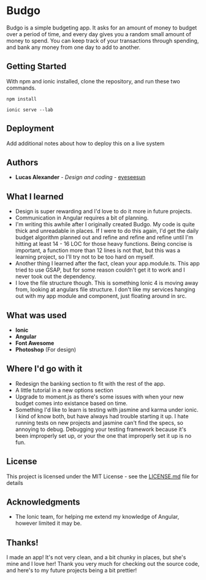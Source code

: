 # Budgo

Budgo is a simple budgeting app. It asks for an amount of money to budget over a period of time, and every day gives you a random small amount of money to spend. You can keep track of your transactions through spending, and bank any money from one day to add to another.

## Getting Started

With npm and ionic installed, clone the repository, and run these two commands.

```
npm install

ionic serve --lab
```

## Deployment

Add additional notes about how to deploy this on a live system

## Authors

* **Lucas Alexander** - *Design and coding* - [eyeseesun](https://github.com/eyeseesun)

## What I learned

- Design is super rewarding and I'd love to do it more in future projects.
- Communication in Angular requires a bit of planning.
- I'm writing this awhile after I originally created Budgo. My code is quite thick and unreadable in places. If I were to do this again, I'd get the daily budget algorithm planned out and refine and refine and refine until I'm hitting at least 14 - 16 LOC for those heavy functions. Being concise is important, a function more than 12 lines is not that, but this was a learning project, so I'll try not to be too hard on myself.
- Another thing I learned after the fact, clean your app.module.ts. This app tried to use GSAP, but for some reason couldn't get it to work and I never took out the dependency.
- I love the file structure though. This is something Ionic 4 is moving away from, looking at angulars file structure. I don't like my services hanging out with my app module and component, just floating around in src.

## What was used
- **Ionic**
- **Angular**
- **Font Awesome**
- **Photoshop** (For design)

## Where I'd go with it

- Redesign the banking section to fit with the rest of the app.
- A little tutorial in a new options section
- Upgrade to moment.js as there's some issues with when your new budget comes into existance based on time.
- Something I'd like to learn is testing with jasmine and karma under ionic. I kind of know both, but have always had trouble starting it up. I hate running tests on new projects and jasmine can't find the specs, so annoying to debug. Debugging your testing framework because it's been improperly set up, or your the one that improperly set it up is no fun.

## License

This project is licensed under the MIT License - see the [LICENSE.md](LICENSE.md) file for details

## Acknowledgments

* The Ionic team, for helping me extend my knowledge of Angular, however limited it may be.

## Thanks!

I made an app! It's not very clean, and a bit chunky in places, but she's mine and I love her! Thank you very much for checking out the source code, and here's to my future projects being a bit prettier!
